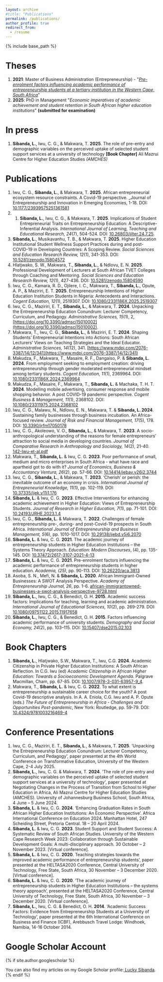 ```yaml
---
layout: archive
#title: "Publications"
permalink: /publications/
author_profile: true
redirect_from:
  - /resume
---
```


{% include base_path %}

Theses
=====
1. **2021**: Master of Business Administration (Entrepreneurship) - "[_Pre-enrolment factors influencing academic performance of entrepreneurship students at a tertiary institution in the Western Cape, South Africa_](https://etd.cput.ac.za/bitstream/20.500.11838/3460/1/Sibanda_Lucky_210227206.pdf)"
2. **2025**: PhD in Management "_Economic imperatives of academic achievement and student retention in South African higher education institutions_" __(submitted for examination)__

In press
======
1. **Sibanda, L.**, Iwu, C. G., & Makwara, T. **2025**. The role of pre-entry and demographic variables on the perceived uptake of selected student support services at a university of technology **[Book Chapter]** Ali Mazrui Centre for Higher Education Studies _(AMCHES)_

Publications
======
1. Iwu, C. G., **Sibanda, L.**, & Makwara, T. **2025**. African entrepreneurial ecosystem resource constraints. A Covid-19 perspective. _Journal of Entrepreneurship and Innovation in Emerging Economies, 1-18. DOI: [10.1177/23939575251361581](10.1177/23939575251361581)
1. 1. **Sibanda, L.**, Iwu, C. G., & Makwara, T. **2025**. Implications of Student Entrepreneurial Traits on Entrepreneurship Education: A Descriptive-Inferential Analysis. _International Journal of Learning, Teaching and Educational Research, 24_(7), 504-524. DOI: [10.26803/ijlter.24.7.25](https://www.ijlter.org/index.php/ijlter/article/view/12689).
1. **Sibanda, L.**, Musikavanhu, T. B., & Makwara, T. **2025**. Higher Education Institutional Student Wellness Support Practices during and post-COVID-19 in Developing Countries: A Scoping Review. _Social Sciences and Education Research Review, 12_(1), 341-353. DOI: [10.5281/zenodo.15804572](https://doi.org/10.5281/zenodo.15804572)
1. Hlatjwako, S. W., Makwara, T., **Sibanda, L.**, & Ndlovu, E. N. **2025**. Professional Development of Lecturers at South African TVET Colleges through Coaching and Mentoring. _Social Sciences and Education Research Review, 12_(1), 427-436. DOI: [10.5281/zenodo.15804590](https://doi.org/10.5281/zenodo.15804590)
1. Iwu, C. G., Kamara, R. D., Ojilere, I. C., Makwara, T., **Sibanda, L.**, Opute, A. P., & Maziriri, E. T. **2025**. Entrepreneurship Intentions of Higher Education Institution Students in Nigeria: Antecedents and Interactions. _Cogent Education, 12_(1), 2519307. DOI: [10.1080/2331186X.2025.2519307](https://doi.org/10.1080/2331186X.2025.2519307)
1. Iwu, C. G., Maziriri, E. T., **Sibanda, L.**, &  Makwara, T. **2024**. Unpacking the Entrepreneurship Education Conundrum: Lecturer Competency, Curriculum, and Pedagogy. _Administrative Sciences, 15_(1), 2, [https://doi.org/10.3390/admsci15010002](https://doi.org/10.3390/admsci15010002).
1. Makwara, T., Iwu, C. G., **Sibanda, L.**, & Maziriri, E. T. **2024**. Shaping Students’ Entrepreneurial Intentions into Actions: South African Lecturers’ Views on Teaching Strategies and the Ideal Educator. _Administrative Sciences, 14_(12), 341. [https://www.mdpi.com/2076-3387/14/12/341](https://www.mdpi.com/2076-3387/14/12/341)
1. Makudza, F., Makwara, T., Masaire, R. F., Dangaiso, P. & **Sibanda, L. 2024**. From employment seeking to employment creation:  driving entrepreneurship through gender moderated entrepreneurial mindset among tertiary students. _Cogent Education, 11_(1), 2369964. DOI: [10.1080/2331186X.2024.2369964](https://doi.org/10.1080/2331186X.2024.2369964)
1. Makudza, F., Masaire, F., Makwara, T., **Sibanda, L.** & Machaka, T. H. T. **2024**. Modelling mobile advertising, consumer response and mobile shopping behavior. A post COVID-19 pandemic perspective. _Cogent Business & Management, 11_(1), 2368102. DOI: [10.1080/23311975.2024.2368102](https://doi.org/10.1080/23311975.2024.2368102)
1. Iwu, C. G., Malawu, N., Ndlovu, E. N., Makwara, T. & **Sibanda, L. 2024**. Sustaining family businesses through business incubation. An Africa-focused review. _Journal of Risk and Financial Management, 17_(5), 178. DOI: [10.3390/jrfm17050178](https://doi.org/10.3390/jrfm17050178)
1. Iwu, C. G., Akoleowo, V. O., **Sibanda, L.**, & Makwara, T. **2023**. A socio-anthropological understanding of the reasons for female entrepreneurs’ attraction to social media in developing countries. _Journal of Comparative Research in Anthropology and Sociology, 14_(2), 21-40. [142-Iwu-et-al.pdf](https://www.researchgate.net/publication/377969417_A_socio-anthropological_understanding_of_the_reasons_for_female_entrepreneurs'_attraction_to_social_media_in_developing_countries)
1. Makwara, T., **Sibanda, L.** & Iwu, C. G. **2023**. Poor performance of small, medium and micro enterprises in South Africa - what have race and apartheid got to do with it? _Journal of Economics, Business & Accountancy Ventura, 26_(2), pp. 57-66. DOI: [10.14414/jebav.v26i2.3744](http://dx.doi.org/10.14414/jebav.v26i2.3744)
1. Iwu, C. G., **Sibanda, L.**, & Makwara, T. **2023**. ‘Cherish’ or perish: the inevitable outcome of an economy in crisis. _International Journal of Entrepreneurial Knowledge, 11_(1), pp. 102-119. DOI: [10.37335/ijek.v11i1.176](https://doi.org/10.37335/ijek.v11i1.176)
1. **Sibanda, L.** & Iwu, C. G. **2023**. Effective Interventions for enhancing academic achievement in Higher Education: Views of Entrepreneurship Students. _Journal of Research in Higher Education, 7_(1), pp. 71-101. DOI: [10.24193/JRHE.2023.1.4](http://dx.doi.org/10.24193/JRHE.2023.1.4)
1. Iwu, C. G., **Sibanda, L.** & Makwara, T. **2022**. Challenges of female entrepreneurship pre-, during- and post-Covid-19 prospects in South Africa. _International Journal of Entrepreneurship and Business Management, 5_(6), pp. 1010-1017. DOI: [10.29138/ijebd.v5i6.2070](https://doi.org/10.29138/ijebd.v5i6.2070)
1. **Sibanda, L.** & Iwu, C. G. **2021**. The academic journey of entrepreneurship students in Higher Education Institutions – the Systems Theory Approach. _Education: Modern Discourses_, (4), pp. 135-145. DOI: [10.37472/2617-3107-2021-4-13](https://doi.org/10.37472/2617-3107-2021-4-13)
1. **Sibanda, L.** & Iwu, C. G. **2021**. Pre-enrolment factors influencing the academic performance of entrepreneurship students in higher education. _Academia, (25)_, pp. 90-113. DOI: [10.26220/aca.3813](https://doi.org/10.26220/aca.3813)
1. Asoba, S. N., Mefi, N. & **Sibanda, L. 2020**. African Immigrant-Owned Businesses: A SWOT Analysis Perspective. _Academy of Entrepreneurship Journal, 26_, pp. 1-6. [african-immigrantowned-businesses-a-swot-analysis-perspective-9728.html](https://www.abacademies.org/articles/african-immigrantowned-businesses-a-swot-analysis-perspective-9728.html)
1. **Sibanda, L.**, Iwu, C. G., & Benedict, O. H. **2015**. Academic success factors: Implications for teaching, learning and academic administration. _International Journal of Educational Sciences, 10_(2), pp. 269-279. DOI: [10.1080/09751122.2015.11917658](https://www.researchgate.net/publication/282974254_Academic_Success_Factors_Implications_for_Teaching_Learning_and_Academic_Administration)
1. **Sibanda, L.**, Iwu, C. G., & Benedict, O. H. **2015**. Factors influencing academic performance of university students. _Demography and Social Economy, 24_(2), pp. 103–115. DOI: [10.15407/dse2015.02.103](https://doi.org/10.15407/dse2015.02.103)

Book Chapters
======
1. **Sibanda, L.**, Hlatjwako, S.W., Makwara, T., Iwu, C.G. **2024**. Academic Citizenship in Private Higher Education Institutions: A South African Reflection. In  C.G. Iwu (ed) _Academic Citizenship in African Higher Education: Towards a Socioeconomic Development Agenda_. Palgrave Macmillan, Cham, pp. 67-85. DOI: [10.1007/978-3-031-63957-9_4](https://doi.org/10.1007/978-3-031-63957-9_4).
1. Makwara, T., **Sibanda, L.** & Iwu, C. G. **2022**. To what extent is entrepreneurship a sustainable career choice for the youth? A post Covid-19 descriptive analysis. In A. A. Eniola, C.G. Iwu and A. P. Opute (eds.) _The Future of Entrepreneurship in Africa - Challenges and Opportunities Post-pandemic_, New York: Routledge, pp. 59-79. DOI: [10.4324/9781003216469-4](https://www.researchgate.net/publication/365835078_To_What_Extent_Is_Entrepreneurship_a_Sustainable_Career_Choice_for_the_Youth_A_Post-COVID-19_Descriptive_Analysis)

Conference Presentations
=======
1. Iwu, C. G., Maziriri, E. T., **Sibanda, L**., & Makwara, T. **2025**. 'Unpacking the Entrepreneurship Education Conundrum: Lecturer Competency, Curriculum, and Pedagogy', paper presented at the 4th World Conference on Transformative Education, University of the Western Cape, 2-4 July 2025.
1. **Sibanda, L.**, Iwu, C. G. & Makwara, T. **2024**. 'The role of pre-entry and demographic variables on the perceived uptake of selected student support services at a university of technology', paper presented at Negotiating Changes in the Process of Transition from School to Higher Education in Africa, Ali Mazrui Centre for Higher Education Studies (AMCHES). University of Johannesburg Business School, South Africa, 4 June – 5 June 2024.
1. **Sibanda, L.** & Iwu, C. G. **2024**. ‘Enhancing Graduation Rates in South African Higher Education Institutions: An Economic Perspective’. Africa International Conference on Education 2024. Manhattan Hotel, 247 Scheiding Street, Pretoria Central. 18 – 20 April 2024.
1. **Sibanda, L.** & Iwu, C. G. **2023**. Student Support and Student Success: A Systematic Review of South African Studies. University of the Western Cape Research Week 2023: Collaboration through Sustainable Development Goals: A multi-disciplinary approach. 30 October – 2 November 2023. [Virtual conference].
1. **Sibanda, L.** & Iwu, C. G. **2020**. Teaching strategies towards the improved academic performance of entrepreneurship students’, paper presented at the HELTASA2020 Conference, Central University of Technology, Free State, South Africa, 30 November – 3 December 2020. [Virtual conference].
1. **Sibanda, L.** & Iwu, C. G. **2020**. ‘The academic journey of entrepreneurship students in Higher Education Institutions – the systems theory approach’, presented at the HELTASA2020 Conference, Central University of Technology, Free State, South Africa, 30 November – 3 December 2020. [Virtual conference].
1. **Sibanda, L.**, Iwu, C. G. & Benedict, O. H. **2014**. ‘Academic Success Factors: Evidence from Entrepreneurship Students at a University of Technology’, paper presented at the 6th International Conference on Business and Finance (ICBF), Arebbusch Travel Lodge: Windhoek, Namibia, 14-16 October 2014.


Google Scholar Account
======
{% if site.author.googlescholar %}
  <div class="wordwrap">You can also find my articles on my Google Scholar profile:<a href="{{site.author.googlescholar}}"> Lucky Sibanda</a>.</div>
{% endif %}
